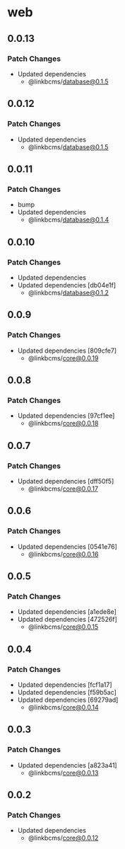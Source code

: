 # web

## 0.0.13

### Patch Changes

- Updated dependencies
  - @linkbcms/database@0.1.5

## 0.0.12

### Patch Changes

- Updated dependencies
  - @linkbcms/database@0.1.5

## 0.0.11

### Patch Changes

- bump
- Updated dependencies
  - @linkbcms/database@0.1.4

## 0.0.10

### Patch Changes

- Updated dependencies
- Updated dependencies [db04e1f]
  - @linkbcms/database@0.1.2

## 0.0.9

### Patch Changes

- Updated dependencies [809cfe7]
  - @linkbcms/core@0.0.19

## 0.0.8

### Patch Changes

- Updated dependencies [97cf1ee]
  - @linkbcms/core@0.0.18

## 0.0.7

### Patch Changes

- Updated dependencies [dff50f5]
  - @linkbcms/core@0.0.17

## 0.0.6

### Patch Changes

- Updated dependencies [0541e76]
  - @linkbcms/core@0.0.16

## 0.0.5

### Patch Changes

- Updated dependencies [a1ede8e]
- Updated dependencies [472526f]
  - @linkbcms/core@0.0.15

## 0.0.4

### Patch Changes

- Updated dependencies [fcf1a17]
- Updated dependencies [f59b5ac]
- Updated dependencies [69279ad]
  - @linkbcms/core@0.0.14

## 0.0.3

### Patch Changes

- Updated dependencies [a823a41]
  - @linkbcms/core@0.0.13

## 0.0.2

### Patch Changes

- Updated dependencies
  - @linkbcms/core@0.0.12
